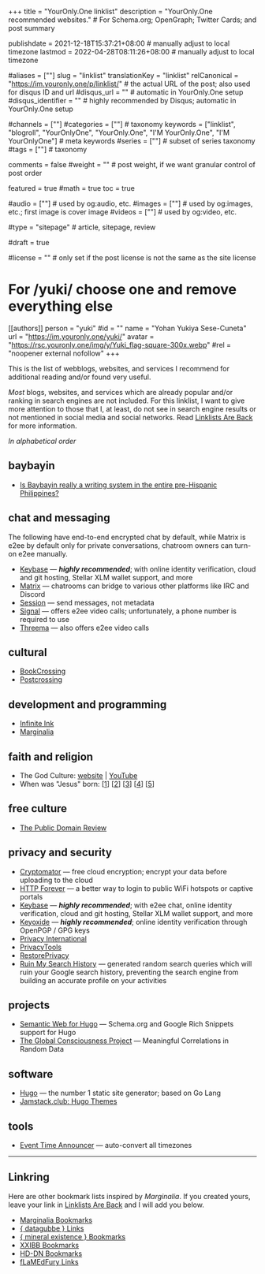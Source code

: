 +++
title = "YourOnly.One linklist"
description = "YourOnly.One recommended websites."                                                    # For Schema.org; OpenGraph; Twitter Cards; and post summary

publishdate = 2021-12-18T15:37:21+08:00                                        # manually adjust to local timezone
lastmod = 2022-04-28T08:11:26+08:00                                        # manually adjust to local timezone

#aliases = [""]
slug = "linklist"
translationKey = "linklist"
relCanonical = "https://im.youronly.one/p/linklist/"                                                   # the actual URL of the post; also used for disqus ID and url
#disqus_url = ""                                                    # automatic in YourOnly.One setup
#disqus_identifier = ""                                             # highly recommended by Disqus; automatic in YourOnly.One setup

#channels = [""]
#categories = [""]                                                   # taxonomy
keywords = ["linklist", "blogroll", "YourOnlyOne", "YourOnly.One", "I'M YourOnly.One", "I'M YourOnlyOne"]                                                     # meta keywords
#series = [""]                                                       # subset of series taxonomy
#tags = [""]                                                         # taxonomy

comments = false
#weight = ""                                                        # post weight, if we want granular control of post order

featured = true
#math = true
toc = true

#audio = [""]                                                        # used by og:audio, etc.
#images = [""]                                                       # used by og:images, etc.; first image is cover image
#videos = [""]                                                       # used by og:video, etc.

#type = "sitepage"                                                           # article, sitepage, review

#draft = true

#license = ""                                                       # only set if the post license is not the same as the site license

# For /yuki/ choose one and remove everything else
[[authors]]
  person = "yuki"
  #id = ""
  name = "Yohan Yukiya Sese-Cuneta"
  url = "https://im.youronly.one/yuki/"
  avatar = "https://rsc.youronly.one/img/y/Yuki_flag-square-300x.webp"
  #rel = "noopener external nofollow"
+++

This is the list of webblogs, websites, and services I recommend for additional reading and/or found very useful.

<!--more-->

*Most* blogs, websites, and services which are already popular and/or ranking in search engines are not included. For this linklist, I want to give more attention to those that I, at least, do not see in search engine results or not mentioned in social media and social networks. Read [Linklists Are Back](https://im.youronly.one/techmagus/linklists-are-back-2021353) for more information.

*In alphabetical order*

## baybayin

- [Is Baybayin really a writing system in the entire pre-Hispanic Philippines?](https://www.quora.com/Is-Baybayin-really-a-writing-system-in-the-entire-pre-hispanic-Philippines-Whats-the-basis-for-making-it-a-national-writing-system-if-pre-hispanic-kingdoms-weren-t-homogenous/answer/Christopher-Ray-Miller)

## chat and messaging

The following have end-to-end encrypted chat by default, while Matrix is e2ee by default only for private conversations, chatroom owners can turn-on e2ee manually.

- [Keybase](https://keybase.io) — ***highly recommended***; with online identity verification, cloud and git hosting, Stellar XLM wallet support, and more
- [Matrix](https://matrix.org) — chatrooms can bridge to various other platforms like IRC and Discord
- [Session](https://getsession.org) — send messages, not metadata
- [Signal](https://signal.org) — offers e2ee video calls; unfortunately, a phone number is required to use
- [Threema](https://threema.ch/en) — also offers e2ee video calls

## cultural

- [BookCrossing](https://www.bookcrossing.com)
- [Postcrossing](https://www.postcrossing.com)

## development and programming

- [Infinite Ink](https://www.ii.com)
- [Marginalia](https://www.marginalia.nu)

## faith and religion

- The God Culture: [website](https://www.thegodculture.com) | [YouTube](https://www.youtube.com/channel/UCK_iDwUHcRA0h_TdUHP8zwg)
- When was "Jesus" born: [[1](http://www.yhrim.com/Teaching_Documents/Yahushas_Earthly_Birth_Month_~_2-5996_-_may_2014.pdf)] [[2](https://excellent-valley.org/Communion/Communion_Folder/2_05_Pentecost.htm)] [[3](https://www.youtube.com/watch?v=Kw1eg9XlG6A)] [[4](https://www.youtube.com/watch?v=Y-OCC1XVGe0)] [[5](https://www.youtube.com/watch?v=vpYFD-7BuuM)]

## free culture

- [The Public Domain Review](https://publicdomainreview.org)

## privacy and security

- [Cryptomator](https://cryptomator.org) — free cloud encryption; encrypt your data before uploading to the cloud
- [HTTP Forever](http://httpforever.com) — a better way to login to public WiFi hotspots or captive portals
- [Keybase](https://keybase.io) — ***highly recommended***; with e2ee chat, online identity verification, cloud and git hosting, Stellar XLM wallet support, and more
- [Keyoxide](https://keyoxide.org) — ***highly recommended***; online identity verification through OpenPGP / GPG keys
- [Privacy International](https://privacyinternational.org)
- [PrivacyTools](https://www.privacytools.io)
- [RestorePrivacy](https://restoreprivacy.com)
- [Ruin My Search History](https://proprivacy.com/tools/ruinmysearchhistory) — generated random search queries which will ruin your Google search history, preventing the search engine from building an accurate profile on your activities

## projects

- [Semantic Web for Hugo](https://semweb.youronly.one) — Schema.org and Google Rich Snippets support for Hugo
- [The Global Consciousness Project](https://gcpdot.com) — Meaningful Correlations in Random Data

## software

- [Hugo](https://gohugo.io) — the number 1 static site generator; based on Go Lang
- [Jamstack.club: Hugo Themes](https://jamstack.club/#ssg=hugo)

## tools

- [Event Time Announcer](https://www.timeanddate.com/worldclock/fixedform.html) — auto-convert all timezones

---

## Linkring

Here are other bookmark lists inspired by *Marginalia*. If you created yours, leave your link in [Linklists Are Back](https://im.youronly.one/techmagus/linklists-are-back-2021353) and I will add you below.

- [Marginalia Bookmarks](https://memex.marginalia.nu/links/bookmarks.gmi)
- [{ datagubbe } Links](https://datagubbe.se/links/)
- [{ mineral existence } Bookmarks](https://mineralexistence.com/bookmarks.html)
- [XXIBB Bookmarks](https://wiki.xxiivv.com/site/bookmarks.html)
- [HD-DN Bookmarks](https://hd-dn.com/bookmarks/)
- [fLaMEdFury Links](https://flamedfury.com/links/)</a>
